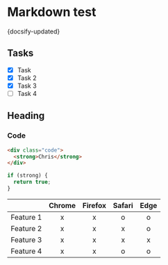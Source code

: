 # Markdown test

{docsify-updated}

## Tasks

- [x] Task
- [x] Task 2
- [x] Task 3
- [ ] Task 4

## Heading

### Code

```html
<div class="code">
  <strong>Chris</strong>
</div>
```

```javascript
if (strong) {
  return true;
}
```

|           | Chrome | Firefox | Safari | Edge |
| --------- | :----: | :-----: | :----: | :--: |
| Feature 1 |   x    |    x    |   o    |  o   |
| Feature 2 |   x    |    x    |   x    |  o   |
| Feature 3 |   x    |    x    |   x    |  x   |
| Feature 4 |   x    |    x    |   o    |  o   |
